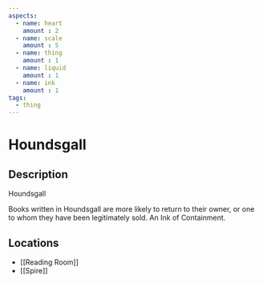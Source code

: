 ```yaml
---
aspects: 
  - name: heart
    amount : 2
  - name: scale
    amount : 5
  - name: thing
    amount : 1
  - name: liquid
    amount : 1
  - name: ink
    amount : 1
tags:
  - thing
---
```


# Houndsgall

## Description
Houndsgall

Books written in Houndsgall are more likely to return to their owner, or one to whom they have been legitimately sold. An Ink of Containment.
## Locations
- [[Reading Room]]
- [[Spire]]